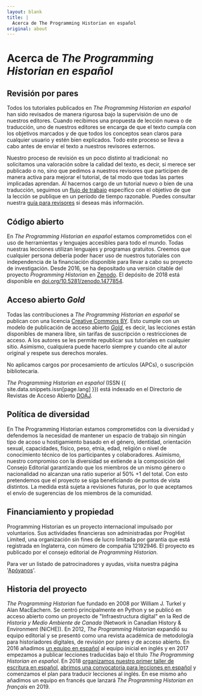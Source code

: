 ```yaml
---
layout: blank
title: |
  Acerca de The Programming Historian en español
original: about
---
```


# Acerca de _The Programming Historian en español_


## Revisión por pares
Todos los tutoriales publicados en _The Programming Historian en español_ han sido revisados de manera rigurosa bajo la supervisión de uno de nuestros editores. Cuando recibimos una propuesta de lección nueva o de traducción, uno de nuestros editores se encarga de que el texto cumpla con los objetivos marcados y de que todos los conceptos sean claros para cualquier usuario y estén bien explicados. Todo este proceso se lleva a cabo antes de enviar el texto a nuestros revisores externos.

Nuestro proceso de revisión es un poco distinto al tradicional: no solicitamos una valoración sobre la calidad del texto, es decir, si merece ser publicado o no, sino que pedimos a nuestros revisores que participen de manera activa para mejorar el tutorial, de tal modo que todas las partes implicadas aprendan. Al hacernos cargo de un tutorial nuevo o bien de una traducción, seguimos un [flujo de trabajo]({{site.baseurl}}/es/guia-para-autores) específico con el objetivo de que la lección se publique en un período de tiempo razonable. Puedes consultar nuestra [guía para revisores]({{site.baseurl}}/es/guia-para-revisores) si deseas más información.

## Código abierto
En _The Programming Historian en español_ estamos comprometidos con el uso de herramientas y lenguajes accesibles para todo el mundo. Todas nuestras lecciones utilizan lenguajes y programas gratuitos. Creemos que cualquier persona debería poder hacer uso de nuestros tutoriales con independencia de la financiación disponible para llevar a cabo su proyecto de investigación. Desde 2016, se ha depositado una versión citable del proyecto _Programming Historian_ en [Zenodo](https://zenodo.org/). El depósito de 2018 está disponible en [doi.org/10.5281/zenodo.1477854](https://doi.org/10.5281/zenodo.1477854).

## Acceso abierto *Gold*

Todas las contribuciones a _The Programming Historian en español_ se publican con una licencia [Creative Commons BY](https://creativecommons.org/licenses/by/2.0/deed.es). Esto cumple con un modelo de publicación de acceso abierto *[Gold](https://es.wikipedia.org/wiki/Acceso_abierto)*, es decir, las lecciones están disponibles de manera libre, sin tarifas de suscripción o restricciones de acceso. A los autores se les permite republicar sus tutoriales en cualquier sitio. Asimismo, cualquiera puede hacerlo siempre y cuando cite al autor original y respete sus derechos morales.

No aplicamos cargos por procesamiento de artículos (APCs), o suscripción bibliotecaria.

_The Programming Historian en español_ (ISSN {{ site.data.snippets.issn[page.lang] }}) está indexado en el Directorio de Revistas de Acceso Abierto [DOAJ](https://doaj.org/toc/2397-2068).

## Política de diversidad

En The Programming Historian estamos comprometidos con la diversidad y defendemos la necesidad de mantener un espacio de trabajo sin ningún tipo de acoso u hostigamiento basado en el género, identidad, orientación sexual, capacidades, físico, peso, etnia, edad, religión o nivel de conocimiento técnico de los participantes y colaboradores. Asimismo, nuestro compromiso con la diversidad se extiende a la composición del Consejo Editorial garantizando que los miembros de un mismo género o nacionalidad no alcanzan una ratio superior al 50% +1 del total. Con esto pretendemos que el proyecto se siga beneficiando de puntos de vista distintos. La medida está sujeta a revisiones futuras, por lo que aceptamos el envío de sugerencias de los miembros de la comunidad.

## Financiamiento y propiedad
Programming Historian es un proyecto internacional impulsado por voluntarios. Sus actividades financieras son administradas por ProgHist Limited, una organización sin fines de lucro limitada por garantía que está registrada en Inglaterra, con número de compañía 12192946. El proyecto es publicado por el consejo editorial de *Programming Historian*. 

Para ver un listado de patrocinadores y ayudas, visita nuestra página '[Apóyanos](/es/apoyanos)'.

## Historia del proyecto

*The Programming Historian* fue fundado en 2008 por William J. Turkel y Alan MacEachern. Se centró principalmente en Python y se publicó en acceso abierto como un proyecto de "Infraestructura digital" en la Red de *Historia y Medio Ambiente de Canada* (Network in Canadian History & Environment (NiCHE)). En 2012, *The Programming Historian* expandió su equipo editorial y se presentó como una revista académica de metodología para historiadores digitales, de revisión por pares y de acceso abierto. En 2016 añadimos [un equipo en español](https://github.com/programminghistorian/jekyll/wiki/Additional-Language-Sub-Teams-Policy) al equipo inicial en inglés y en 2017 empezamos a publicar lecciones traducidas bajo el título *The Programming Historian en español*. En 2018 [organizamos nuestro primer taller de escritura en español](/posts/bogota-workshop-report), [abrimos una convocatoria para lecciones en español](/posts/convocatoria-de-tutoriales) y comenzamos el plan para traducir lecciones al inglés. En ese mismo año añadimos un equipo en francés que lanzará *The Programming Historian en français* en 2019.
